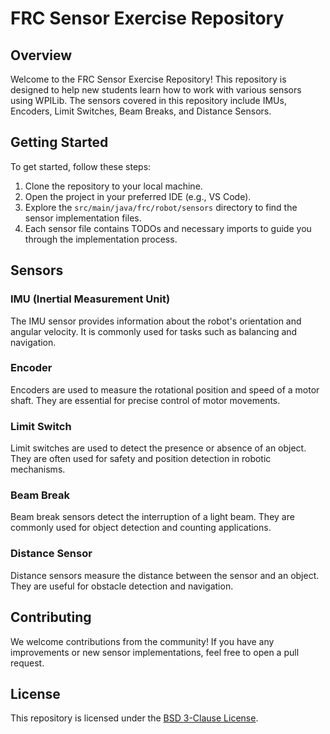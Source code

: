# FRC Sensor Exercise Repository

## Overview

Welcome to the FRC Sensor Exercise Repository! This repository is designed to help new students learn how to work with various sensors using WPILib. The sensors covered in this repository include IMUs, Encoders, Limit Switches, Beam Breaks, and Distance Sensors.

## Getting Started

To get started, follow these steps:

1. Clone the repository to your local machine.
2. Open the project in your preferred IDE (e.g., VS Code).
3. Explore the `src/main/java/frc/robot/sensors` directory to find the sensor implementation files.
4. Each sensor file contains TODOs and necessary imports to guide you through the implementation process.

## Sensors

### IMU (Inertial Measurement Unit)

The IMU sensor provides information about the robot's orientation and angular velocity. It is commonly used for tasks such as balancing and navigation.

### Encoder

Encoders are used to measure the rotational position and speed of a motor shaft. They are essential for precise control of motor movements.

### Limit Switch

Limit switches are used to detect the presence or absence of an object. They are often used for safety and position detection in robotic mechanisms.

### Beam Break

Beam break sensors detect the interruption of a light beam. They are commonly used for object detection and counting applications.

### Distance Sensor

Distance sensors measure the distance between the sensor and an object. They are useful for obstacle detection and navigation.

## Contributing

We welcome contributions from the community! If you have any improvements or new sensor implementations, feel free to open a pull request.

## License

This repository is licensed under the [BSD 3-Clause License](LICENSE.txt).

